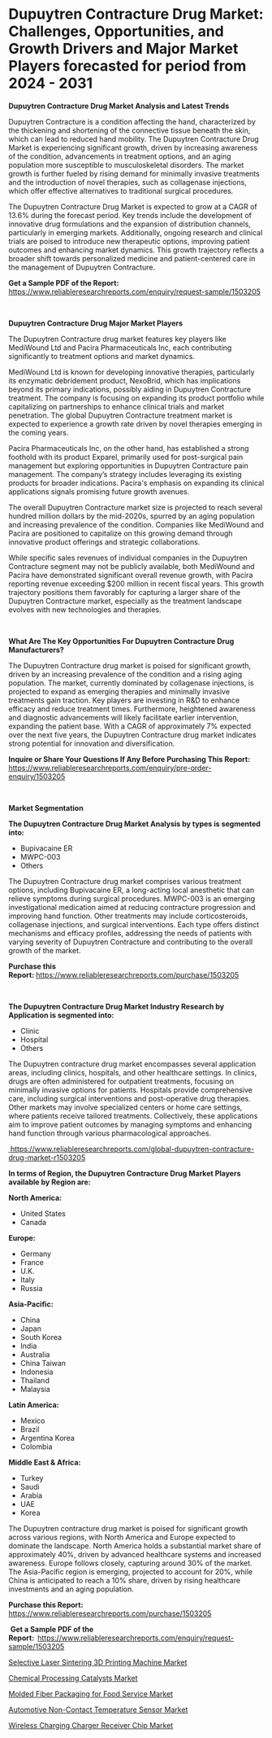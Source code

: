 <p><h1>Dupuytren Contracture Drug Market: Challenges, Opportunities, and Growth Drivers and Major Market Players forecasted for period from 2024 - 2031</h1></p><p><strong>Dupuytren Contracture Drug Market Analysis and Latest Trends</strong></p>
<p><p>Dupuytren Contracture is a condition affecting the hand, characterized by the thickening and shortening of the connective tissue beneath the skin, which can lead to reduced hand mobility. The Dupuytren Contracture Drug Market is experiencing significant growth, driven by increasing awareness of the condition, advancements in treatment options, and an aging population more susceptible to musculoskeletal disorders. The market growth is further fueled by rising demand for minimally invasive treatments and the introduction of novel therapies, such as collagenase injections, which offer effective alternatives to traditional surgical procedures.</p><p>The Dupuytren Contracture Drug Market is expected to grow at a CAGR of 13.6% during the forecast period. Key trends include the development of innovative drug formulations and the expansion of distribution channels, particularly in emerging markets. Additionally, ongoing research and clinical trials are poised to introduce new therapeutic options, improving patient outcomes and enhancing market dynamics. This growth trajectory reflects a broader shift towards personalized medicine and patient-centered care in the management of Dupuytren Contracture.</p></p>
<p><strong>Get a Sample PDF of the Report:&nbsp;</strong> <a href="https://www.reliableresearchreports.com/enquiry/request-sample/1503205?utm_campaign=31&utm_medium=2&utm_source=Github&utm_content=ia&utm_term=08122024&utm_id=dupuytren-contracture-drug">https://www.reliableresearchreports.com/enquiry/request-sample/1503205</a></p>
<p>&nbsp;</p>
<p><strong>Dupuytren Contracture Drug Major Market Players</strong></p>
<p><p>The Dupuytren Contracture drug market features key players like MediWound Ltd and Pacira Pharmaceuticals Inc, each contributing significantly to treatment options and market dynamics. </p><p>MediWound Ltd is known for developing innovative therapies, particularly its enzymatic debridement product, NexoBrid, which has implications beyond its primary indications, possibly aiding in Dupuytren Contracture treatment. The company is focusing on expanding its product portfolio while capitalizing on partnerships to enhance clinical trials and market penetration. The global Dupuytren Contracture treatment market is expected to experience a growth rate driven by novel therapies emerging in the coming years.</p><p>Pacira Pharmaceuticals Inc, on the other hand, has established a strong foothold with its product Exparel, primarily used for post-surgical pain management but exploring opportunities in Dupuytren Contracture pain management. The company’s strategy includes leveraging its existing products for broader indications. Pacira's emphasis on expanding its clinical applications signals promising future growth avenues.</p><p>The overall Dupuytren Contracture market size is projected to reach several hundred million dollars by the mid-2020s, spurred by an aging population and increasing prevalence of the condition. Companies like MediWound and Pacira are positioned to capitalize on this growing demand through innovative product offerings and strategic collaborations.</p><p>While specific sales revenues of individual companies in the Dupuytren Contracture segment may not be publicly available, both MediWound and Pacira have demonstrated significant overall revenue growth, with Pacira reporting revenue exceeding $200 million in recent fiscal years. This growth trajectory positions them favorably for capturing a larger share of the Dupuytren Contracture market, especially as the treatment landscape evolves with new technologies and therapies.</p></p>
<p>&nbsp;</p>
<p><strong>What Are The Key Opportunities For Dupuytren Contracture Drug Manufacturers?</strong></p>
<p><p>The Dupuytren Contracture drug market is poised for significant growth, driven by an increasing prevalence of the condition and a rising aging population. The market, currently dominated by collagenase injections, is projected to expand as emerging therapies and minimally invasive treatments gain traction. Key players are investing in R&D to enhance efficacy and reduce treatment times. Furthermore, heightened awareness and diagnostic advancements will likely facilitate earlier intervention, expanding the patient base. With a CAGR of approximately 7% expected over the next five years, the Dupuytren Contracture drug market indicates strong potential for innovation and diversification.</p></p>
<p><strong>Inquire or Share Your Questions If Any Before Purchasing This Report:</strong> <a href="https://www.reliableresearchreports.com/enquiry/pre-order-enquiry/1503205?utm_campaign=31&utm_medium=2&utm_source=Github&utm_content=ia&utm_term=08122024&utm_id=dupuytren-contracture-drug">https://www.reliableresearchreports.com/enquiry/pre-order-enquiry/1503205</a></p>
<p>&nbsp;</p>
<p><strong>Market Segmentation</strong></p>
<p><strong>The Dupuytren Contracture Drug Market Analysis by types is segmented into:</strong></p>
<p><ul><li>Bupivacaine ER</li><li>MWPC-003</li><li>Others</li></ul></p>
<p><p>The Dupuytren Contracture drug market comprises various treatment options, including Bupivacaine ER, a long-acting local anesthetic that can relieve symptoms during surgical procedures. MWPC-003 is an emerging investigational medication aimed at reducing contracture progression and improving hand function. Other treatments may include corticosteroids, collagenase injections, and surgical interventions. Each type offers distinct mechanisms and efficacy profiles, addressing the needs of patients with varying severity of Dupuytren Contracture and contributing to the overall growth of the market.</p></p>
<p><strong>Purchase this Report:&nbsp;</strong><a href="https://www.reliableresearchreports.com/purchase/1503205?utm_campaign=31&utm_medium=2&utm_source=Github&utm_content=ia&utm_term=08122024&utm_id=dupuytren-contracture-drug">https://www.reliableresearchreports.com/purchase/1503205</a></p>
<p>&nbsp;</p>
<p><strong>The Dupuytren Contracture Drug Market Industry Research by Application is segmented into:</strong></p>
<p><ul><li>Clinic</li><li>Hospital</li><li>Others</li></ul></p>
<p><p>The Dupuytren contracture drug market encompasses several application areas, including clinics, hospitals, and other healthcare settings. In clinics, drugs are often administered for outpatient treatments, focusing on minimally invasive options for patients. Hospitals provide comprehensive care, including surgical interventions and post-operative drug therapies. Other markets may involve specialized centers or home care settings, where patients receive tailored treatments. Collectively, these applications aim to improve patient outcomes by managing symptoms and enhancing hand function through various pharmacological approaches.</p></p>
<p><a href="https://www.reliableresearchreports.com/global-dupuytren-contracture-drug-market-r1503205?utm_campaign=31&utm_medium=2&utm_source=Github&utm_content=ia&utm_term=08122024&utm_id=dupuytren-contracture-drug">&nbsp;https://www.reliableresearchreports.com/global-dupuytren-contracture-drug-market-r1503205</a></p>
<p><strong>In terms of Region, the Dupuytren Contracture Drug Market Players available by Region are:</strong></p>
<p>
    <p> <strong> North America: </strong>
        <ul>
            <li>United States</li>
            <li>Canada</li>
        </ul>
        </p> 
    <p> <strong> Europe: </strong>
        <ul>
            <li>Germany</li>
            <li>France</li>
            <li>U.K.</li>
            <li>Italy</li>
            <li>Russia</li>
        </ul>
        </p> 
    <p> <strong> Asia-Pacific: </strong>
        <ul>
            <li>China</li>
            <li>Japan</li>
            <li>South Korea</li>
            <li>India</li>
            <li>Australia</li>
            <li>China Taiwan</li>
            <li>Indonesia</li>
            <li>Thailand</li>
            <li>Malaysia</li>
        </ul>
        </p> 
    <p> <strong> Latin America: </strong>
        <ul>
            <li>Mexico</li>
            <li>Brazil</li>
            <li>Argentina Korea</li>
            <li>Colombia</li>
        </ul>
        </p> 
    <p> <strong> Middle East & Africa: </strong>
        <ul>
            <li>Turkey</li>
            <li>Saudi</li>
            <li>Arabia</li>
            <li>UAE</li>
            <li>Korea</li>
        </ul>
    </p>
    </p>
<p><p>The Dupuytren contracture drug market is poised for significant growth across various regions, with North America and Europe expected to dominate the landscape. North America holds a substantial market share of approximately 40%, driven by advanced healthcare systems and increased awareness. Europe follows closely, capturing around 30% of the market. The Asia-Pacific region is emerging, projected to account for 20%, while China is anticipated to reach a 10% share, driven by rising healthcare investments and an aging population.</p></p>
<p><strong>Purchase this Report: </strong><a href="https://www.reliableresearchreports.com/purchase/1503205?utm_campaign=31&utm_medium=2&utm_source=Github&utm_content=ia&utm_term=08122024&utm_id=dupuytren-contracture-drug">https://www.reliableresearchreports.com/purchase/1503205</a></p>
<p>&nbsp;<strong>Get a Sample PDF of the Report:&nbsp;&nbsp;</strong><a href="https://www.reliableresearchreports.com/enquiry/request-sample/1503205?utm_campaign=31&utm_medium=2&utm_source=Github&utm_content=ia&utm_term=08122024&utm_id=dupuytren-contracture-drug">https://www.reliableresearchreports.com/enquiry/request-sample/1503205</a></p>
<p><strong></strong></p>
<p><p><a href="https://www.linkedin.com/pulse/selective-laser-sintering-3d-printing-machine-market-research-oq9lf?utm_campaign=31&utm_medium=2&utm_source=Github&utm_content=ia&utm_term=08122024&utm_id=dupuytren-contracture-drug">Selective Laser Sintering 3D Printing Machine Market</a></p><p><a href="https://github.com/juniordelafrance/Market-Research-Report-List-5/blob/main/chemical-processing-catalysts-market.md?utm_campaign=31&utm_medium=2&utm_source=Github&utm_content=ia&utm_term=08122024&utm_id=dupuytren-contracture-drug">Chemical Processing Catalysts Market</a></p><p><a href="https://www.linkedin.com/pulse/strategic-insights-global-molded-fiber-packaging-food-service-l5owe?utm_campaign=31&utm_medium=2&utm_source=Github&utm_content=ia&utm_term=08122024&utm_id=dupuytren-contracture-drug">Molded Fiber Packaging for Food Service Market</a></p><p><a href="https://github.com/MonroeBullock54/Market-Research-Report-List-1/blob/main/automotive-non-contact-temperature-sensor-market.md?utm_campaign=31&utm_medium=2&utm_source=Github&utm_content=ia&utm_term=08122024&utm_id=dupuytren-contracture-drug">Automotive Non-Contact Temperature Sensor Market</a></p><p><a href="https://www.linkedin.com/pulse/th-score-market-0ptye?utm_campaign=31&utm_medium=2&utm_source=Github&utm_content=ia&utm_term=08122024&utm_id=dupuytren-contracture-drug">Wireless Charging Charger Receiver Chip Market</a></p></p>
